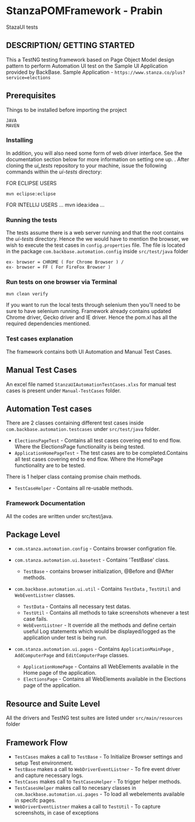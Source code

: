 # StanzaPOMFramework - Prabin

StazaUI tests

## DESCRIPTION/ GETTING STARTED

This a TestNG testing framework based on Page Object Model design pattern to perform Automation UI test on the Sample UI Application provided by BackBase.
Sample Application - `https://www.stanza.co/plus?service=elections`

## Prerequisites

Things to be installed before importing the project

```
JAVA
MAVEN
```

### Installing

In addition, you will also need some form of web driver interface. See the documentation section below for more information on setting one up.
.
After cloning the _ui_tests_ repository to your machine, issue the following commands within the _ui-tests_ directory:

FOR ECLIPSE USERS
```  
mvn eclipse:eclipse 
```
FOR INTELLIJ USERS
...
mvn idea:idea
...

### Running the tests

The tests assume there is a web server running and that the root contains the *ui-tests* directory.
Hence the we would have to mention the browser, we wish to execute the test cases in `config.properties` file.
The file is located in the package `com.backbase.automation.config` inside `src/test/java` folder

```
ex- browser = CHROME ( For Chrome Browser ) / 
ex- browser = FF ( For FireFox Browser )
```

### Run tests on one browser via Terminal

```
mvn clean verify
```
If you want to run the local tests through selenium then you'll need to be sure to have selenium running.
Framework already contains updated Chrome driver, Gecko driver and IE driver.
Hence the pom.xl has all the required dependencies mentioned. 

### Test cases explanation

The framework contains both UI Automation and Manual Test Cases.

## Manual Test Cases

An excel file named `StanzaUIAutomationTestCases.xlxs` for  manual test cases is present under `Manual-TestCases` folder.

## Automation Test cases 

There are 2 classes containing different test cases inside `com.backbase.automation.testcases` under `src/test/java` folder.

  * `ElectionsPageTest` - Contains all test cases covering end to end flow. Where the ElectionsPage functionality is being tested.
  * `ApplicationHomePageTest` - The test cases are to be completed.Contains all test cases covering end to end flow. Where the HomePage functionality are to be tested.
  
There is 1 helper class containg promise chain methods. 

  * `TestCaseHelper` - Contains all re-usable methods. 
  
### Framework Documentation

All the codes are written under src/test/java.

## Package Level

* `com.stanza.automation.config`       - Contains browser configration file.

* `com.stanza.automation.ui.basetest`  - Contains 'TestBase' class.

    * `TestBase`  - contains browser initialization, @Before and @After methods.
    
* `com.backbase.automation.ui.util`      - Contains `TestData` , `TestUtil` and `WebEventListner` classes.

    * `TestData`        - Contains all necessary test datas. 
    * `TestUtil`        - Contains all methods to take screenshots whenever a test case fails.
    * `WebEventListner` - It override all the methods and define certain useful Log statements which would be displayed/logged as the application under test is being run.

* `com.stanza.automation.ui.pages`     - Contains `ApplicationMainPage` , `AddComputerPage` and `EditComputerPage` classes.

     * `ApplicationHomePage` - Contains all WebElements available in the Home page of the application.  
     * `ElectionsPage`    - Contains all WebElements available in the Elections page of the application. 

## Resource and Suite Level

All the drivers and TestNG test suites are listed under `src/main/resources` folder

## Framework Flow

* `TestCases` makes a call to `TestBase`              - To Initialize Browser settings and setup Test environment. 
* `TestBase`  makes a call to `WebDriverEventListner` - To fire event driver and capture necessary logs. 
* `TestCases` makes call to `TestCasesHelper`         - To trigger helper methods.
* `TestCasesHelper` makes call to necesary classes in `com.backbase.automation.ui.pages` - To load all webelements available in specifc pages.
* `WebDriverEventListner`  makes a call to `TestUtil`  - To capture screenshots, in case of exceptions 
